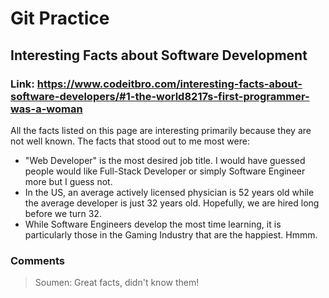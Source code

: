 # Git Practice

## Interesting Facts about Software Development

### Link: https://www.codeitbro.com/interesting-facts-about-software-developers/#1-the-world8217s-first-programmer-was-a-woman

All the facts listed on this page are interesting primarily because they are not well known. The facts that stood out to me most were:
- "Web Developer" is the most desired job title. I would have guessed people would like Full-Stack Developer or simply Software Engineer more but I guess not. 
- In the US, an average actively licensed physician is 52 years old while the average developer is just 32 years old. Hopefully, we are hired long before we turn 32. 
- While Software Engineers develop the most time learning, it is particularly those in the Gaming Industry that are the happiest. Hmmm.

### Comments
> Soumen: Great facts, didn't know them!